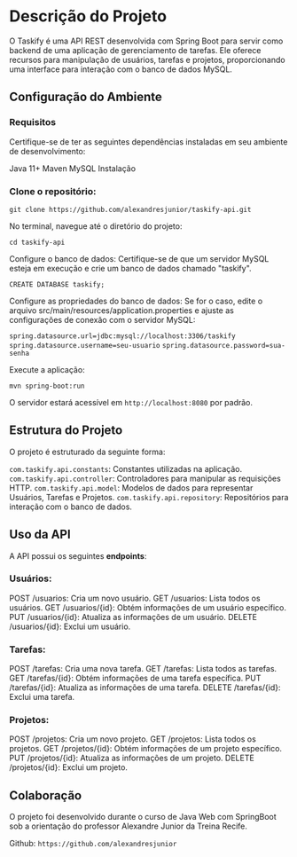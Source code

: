 # Descrição do Projeto

O Taskify é uma API REST desenvolvida com Spring Boot para servir como backend de uma aplicação de gerenciamento de tarefas. Ele oferece recursos para manipulação de usuários, tarefas e projetos, proporcionando uma interface para interação com o banco de dados MySQL.

## Configuração do Ambiente

### Requisitos

Certifique-se de ter as seguintes dependências instaladas em seu ambiente de desenvolvimento:

Java 11+
Maven
MySQL
Instalação

### Clone o repositório:

```git clone https://github.com/alexandresjunior/taskify-api.git```

No terminal, navegue até o diretório do projeto:

```cd taskify-api```


Configure o banco de dados: Certifique-se de que um servidor MySQL esteja em execução e crie um banco de dados chamado "taskify".

```CREATE DATABASE taskify;```


Configure as propriedades do banco de dados: Se for o caso, edite o arquivo src/main/resources/application.properties e ajuste as configurações de conexão com o servidor MySQL:

```spring.datasource.url=jdbc:mysql://localhost:3306/taskify```
```spring.datasource.username=seu-usuario```
```spring.datasource.password=sua-senha```

Execute a aplicação:

```mvn spring-boot:run```

O servidor estará acessível em ```http://localhost:8080``` por padrão.

## Estrutura do Projeto

O projeto é estruturado da seguinte forma:

```com.taskify.api.constants```: Constantes utilizadas na aplicação.
```com.taskify.api.controller```: Controladores para manipular as requisições HTTP.
```com.taskify.api.model```: Modelos de dados para representar Usuários, Tarefas e Projetos.
```com.taskify.api.repository```: Repositórios para interação com o banco de dados.

## Uso da API

A API possui os seguintes **endpoints**:

### Usuários:

POST /usuarios: Cria um novo usuário.
GET /usuarios: Lista todos os usuários.
GET /usuarios/{id}: Obtém informações de um usuário específico.
PUT /usuarios/{id}: Atualiza as informações de um usuário.
DELETE /usuarios/{id}: Exclui um usuário.

### Tarefas:

POST /tarefas: Cria uma nova tarefa.
GET /tarefas: Lista todos as tarefas.
GET /tarefas/{id}: Obtém informações de uma tarefa específica.
PUT /tarefas/{id}: Atualiza as informações de uma tarefa.
DELETE /tarefas/{id}: Exclui uma tarefa.

### Projetos:

POST /projetos: Cria um novo projeto.
GET /projetos: Lista todos os projetos.
GET /projetos/{id}: Obtém informações de um projeto específico.
PUT /projetos/{id}: Atualiza as informações de um projeto.
DELETE /projetos/{id}: Exclui um projeto.

## Colaboração

O projeto foi desenvolvido durante o curso de Java Web com SpringBoot sob a orientação do professor Alexandre Junior da Treina Recife.

Github: ```https://github.com/alexandresjunior```
